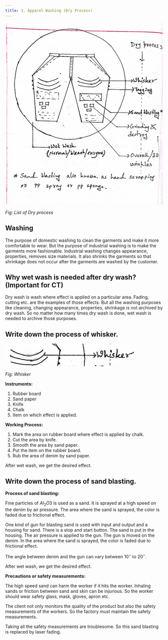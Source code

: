 ```yaml
---
title: 3. Apparel Washing (Dry Process)
---
```


![](./img/2023-07-10-21-36-19.png)

_Fig: List of Dry process_

## Washing

The purpose of domestic washing to clean the garments and make it more comfortable to wear. But the purpose of industrial washing is to make the garments more fashionable. Industrial washing changes appearance, properties, removes size materials. It also shrinks the garments so that shrinkage does not occur after the garments are washed by the customer.

## Why wet wash is needed after dry wash? (Important for CT)

Dry wash is wash where effect is applied on a particular area. Fading, cutting etc. are the examples of those effects. But all the washing purposes like cleaning, changing appearance, properties, shrinkage is not archived by dry wash. So no matter how many times dry wash is done, wet wash is needed to archive those purposes.

## Write down the process of whisker.

![](./img/2023-07-10-21-41-40.png)

_Fig: Whisker_

**Instruments:**

1. Rubber board
2. Sand paper
3. Knife
4. Chalk
5. Item on which effect is applied.

**Working Process:**

1. Mark the area on rubber board where effect is applied by chalk.
2. Cut the area by knife.
3. Smooth the area by sand paper.
4. Put the item on the rubber board.
5. Rub the area of denim by sand paper.

After wet wash, we get the desired effect.

## Write down the process of sand blasting.

**Process of sand blasting:**

Fine particles of $Al_2O3$ is used as a sand. It is sprayed at a high speed on the denim by air pressure. The area where the sand is sprayed, the color is faded due to frictional effect.

One kind of gun for blasting sand is used with input and output and a housing for sand. There is a stop and start button. The sand is put in the housing. The air pressure is applied to the gun. The gun is moved on the denim. In the area where the sand is sprayed, the color is faded due to frictional effect.

The angle between denim and the gun can vary between $10^{\circ}$ to $20^{\circ}$.

After wet wash, we get the desired effect.

**Precautions or safety measurements:**

The high speed sand can harm the worker if it hits the worker. Inhaling sands or friction between sand and skin can be injurious. So the worker should wear safety glass, mask, gloves, apron etc.

The client not only monitors the quality of the product but also the safety measurements of the workers. So the factory must maintain the safety measurements.

Taking all the safety measurements are troublesome. So this sand blasting is replaced by laser fading.
